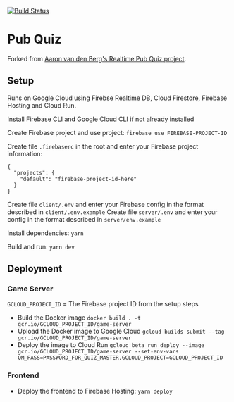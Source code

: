 [![Build Status](https://dev.azure.com/paul2005/paul2005/_apis/build/status/PabloDiablo.Realtime-Pub-Quiz?branchName=master)](https://dev.azure.com/paul2005/paul2005/_build/latest?definitionId=2&branchName=master)

# Pub Quiz

Forked from [Aaron van den Berg's Realtime Pub Quiz project](https://github.com/aaron5670/Realtime-Pub-Quiz).

## Setup

Runs on Google Cloud using Firebse Realtime DB, Cloud Firestore, Firebase Hosting and Cloud Run.

Install Firebase CLI and Google Cloud CLI if not already installed

Create Firebase project and use project: `firebase use FIREBASE-PROJECT-ID`

Create file `.firebaserc` in the root and enter your Firebase project information:

```
{
  "projects": {
    "default": "firebase-project-id-here"
  }
}

```

Create file `client/.env` and enter your Firebase config in the format described in `client/.env.example`
Create file `server/.env` and enter your config in the format described in `server/env.example`

Install dependencies: `yarn`

Build and run: `yarn dev`

## Deployment

### Game Server

`GCLOUD_PROJECT_ID` = The Firebase project ID from the setup steps

- Build the Docker image `docker build . -t gcr.io/GCLOUD_PROJECT_ID/game-server`
- Upload the Docker image to Google Cloud `gcloud builds submit --tag gcr.io/GCLOUD_PROJECT_ID/game-server`
- Deploy the image to Cloud Run `gcloud beta run deploy --image gcr.io/GCLOUD_PROJECT_ID/game-server --set-env-vars QM_PASS=PASSWORD_FOR_QUIZ_MASTER,GCLOUD_PROJECT=GCLOUD_PROJECT_ID`

### Frontend

- Deploy the frontend to Firebase Hosting: `yarn deploy`
